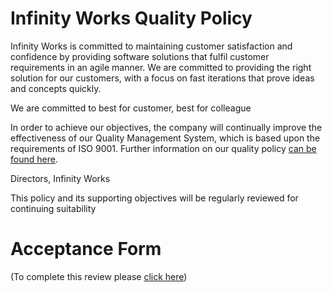 # Infinity Works Quality Policy


Infinity Works is committed to maintaining customer satisfaction and confidence by providing software solutions that fulfil customer requirements in an agile manner. We are committed to providing the right solution for our customers, with a focus on fast iterations that prove ideas and concepts quickly.

We are committed to best for customer, best for colleague

In order to achieve our objectives, the company will continually improve the effectiveness of our Quality Management System, which is based upon the requirements of ISO 9001. Further information on our quality policy [can be found here](https://drive.google.com/open?id=0BykM4n_obVe5LXpESXNLZC1icWc).

Directors,
Infinity Works

This policy and its supporting objectives will be regularly reviewed for continuing suitability
# Acceptance Form

(To complete this review please [click here](https://docs.google.com/forms/d/e/1FAIpQLSdKhzOxwAoO4OSKSnmSx0_lj9Il-BiCR9dgtIVhTzya8TL2fw/viewform))